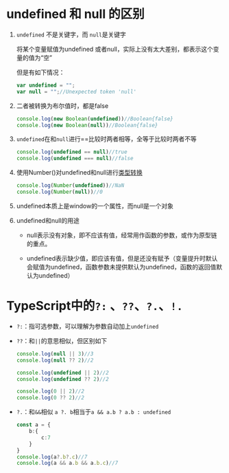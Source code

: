 # undefined 和 null 的区别

1. `undefined` 不是关键字，而 `null`是关键字

   将某个变量赋值为undefined 或者null，实际上没有太大差别，都表示这个变量的值为“空”

   但是有如下情况：

   ```javascript
   var undefined = "";
   var null = "";//Unexpected token 'null'
   ```

2. 二者被转换为布尔值时，都是false

   ```javascript
   console.log(new Boolean(undefined))//Boolean{false}
   console.log(new Boolean(null))//Boolean{false}
   ```

3. `undefined`在和`null`进行==比较时两者相等，全等于比较时两者不等

   ```javascript
   console.log(undefined == null)//true
   console.log(undefined === null)//false
   ```

4. 使用Number()对undefined和null进行[类型转换](https://so.csdn.net/so/search?q=类型转换&spm=1001.2101.3001.7020)

   ```javascript
   console.log(Number(undefined))//NaN
   console.log(Number(null))//0
   ```

5. undefined本质上是window的一个属性，而null是一个对象

6. undefined和null的用途 

   * null表示没有对象，即不应该有值，经常用作函数的参数，或作为原型链的重点。

   * undefined表示缺少值，即应该有值，但是还没有赋予（变量提升时默认会赋值为undefined，函数参数未提供默认为undefined，函数的返回值默认为undefined）

     





# TypeScript中的`?:` 、`??`、`?.`、`!.`

* `?:`：指可选参数，可以理解为参数自动加上`undefined`

* `??`：和`||`的意思相似，但区别如下

  ```typescript
  console.log(null || 3)//3
  console.log(null ?? 2)//2
  
  console.log(undefined || 2)//2
  console.log(undefined ?? 2)//2
  
  console.log(0 || 2)//2
  console.log(0 ?? 2)//2
  ```

* `?.`：和`&&`相似 `a ?. b`相当于`a && a.b ? a.b : undefined`

  ```typescript
  const a = {
      b:{
          c:7
      }
  }
  console.log(a?.b?.c)//7
  console.log(a && a.b && a.b.c)//7
  ```

